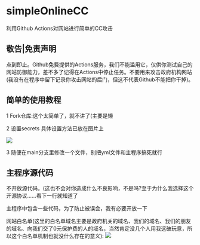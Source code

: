 # simpleOnlineCC
利用Github Actions对网站进行简单的CC攻击

## 敬告|免责声明

点到即止。Github免费提供的Actions服务，我们不能滥用它，仅供你测试自己的网站防御能力，差不多了记得在Actions中停止任务。不要用来攻击政府机构网站(我没有在程序中留下记录你攻击网站的后门，但这不代表Github不能把你干掉)。

## 简单的使用教程








1 Fork仓库:这个太简单了，就不讲了(主要是懒

2 设置secrets
具体设置方法已放在图片上

![](https://fimg.ml/i/2020/11/29/udv3qj.png)

3 随便在main分支里修改一个文件，别把yml文件和主程序搞死就行

## 主程序源代码

不开放源代码。(这也不会对你造成什么不良影响，不是吗?至于为什么我选择这个开源协议......看下一行就知道了

主程序中包含一些代码，为了防止被误会，我有必要开放一下

网站白名单(这里的白名单域名主要是政府机关的域名、我们的域名、我们的朋友的域名、向我们交了0元保护费的人的域名，当然肯定没几个人用我这破玩意，所以这个白名单机制也就没什么存在的意义):
![](https://fimg.ml/i/2020/11/29/uhzoac.png)
